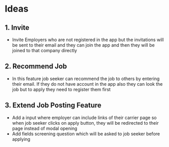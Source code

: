 # Ideas

## 1. Invite

- Invite Employers who are not registered in the app but the invitations will be sent to their email and they can join the app and then they will be joined to that company directly

## 2. Recommend Job

- In this feature job seeker can recommend the job to others by entering their email. If they do not have account in the app also they can look the job but to apply they need to register them first

## 3. Extend Job Posting Feature

- Add a input where employer can include links of their carrier page so when job seeker clicks on apply button, they will be redirected to their page instead of modal opening
- Add fields screening question which will be asked to job seeker before applying
